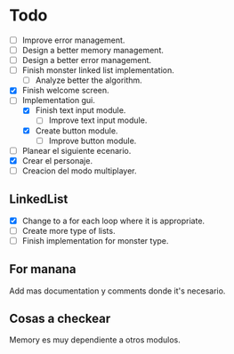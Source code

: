 # Todo

- [ ] Improve error management.
- [ ] Design a better memory management.
- [ ] Design a better error management.
- [ ] Finish monster linked list implementation.
  - [ ] Analyze better the algorithm.
- [x] Finish welcome screen.
- [ ] Implementation gui.
  - [x] Finish text input module.
    - [ ] Improve text input module.
  - [x] Create button module.
    - [ ] Improve button module.

- [ ] Planear el siguiente ecenario.
- [x] Crear el personaje.
- [ ] Creacion del modo multiplayer.

## LinkedList

- [x] Change to a for each loop where it is appropriate.
- [ ] Create more type of lists.
- [ ] Finish implementation for monster type.

## For manana

Add mas documentation y comments donde it's necesario.

## Cosas a checkear

Memory es muy dependiente a otros modulos.
